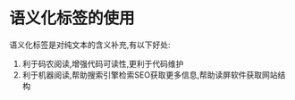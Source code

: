 # 语义化标签的使用
语义化标签是对纯文本的含义补充,有以下好处:
1. 利于码农阅读,增强代码可读性,更利于代码维护
2. 利于机器阅读,帮助搜索引擎检索SEO获取更多信息,帮助读屏软件获取网站结构